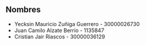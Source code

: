 ## Nombres
- Yecksin Mauricio Zuñiga Guerrero - 30000026730
- Juan Camilo Alzate Berrío - 1135847
- Cristian Jair Riascos - 30000036129